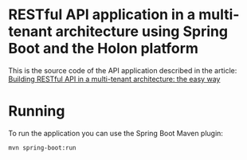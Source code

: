 # RESTful API application in a multi-tenant architecture using Spring Boot and the Holon platform

This is the source code of the API application described in the article: [Building RESTful API in a multi-tenant architecture: the easy way](https://todo.com/)

# Running

To run the application you can use the Spring Boot Maven plugin:

```
mvn spring-boot:run
```
